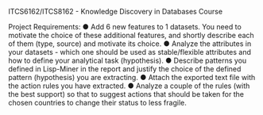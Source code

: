 ITCS6162/ITCS8162 - Knowledge Discovery in Databases Course

Project Requirements:
    ● Add 6 new features to 1 datasets. You need to motivate the choice of these additional features, and shortly describe each of them (type, source) and motivate its choice.
    ● Analyze the attributes in your datasets - which one should be used as stable/flexible attributes and how to define your analytical task (hypothesis).
    ● Describe patterns you defined in Lisp-Miner in the report and justify the choice of the defined pattern (hypothesis) you are extracting.
    ● Attach the exported text file with the action rules you have extracted.
    ● Analyze a couple of the rules (with the best support) so that to suggest actions that should be taken for the chosen countries to change their status to less fragile.

